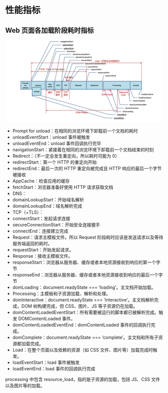 # 性能指标

## Web 页面各加载阶段耗时指标

![页面各加载阶段耗时](../../images/web-page-load-phases.png "页面各加载阶段耗时")

- Prompt for unload：在相同的浏览环境下卸载前一个文档的耗时
- unloadEventStart：unload 事件被触发
- unloadEventEnd：unload 事件回调执行完毕
- navigationStart：紧接着在相同的浏览环境下卸载前一个文档结束的时刻
- Redirect：（不一定会发生重定向，所以耗时可能为 0）
- redirectStart：第一个 HTTP 的重定向开始
- redirectEnd：最后一次的 HTTP 重定向被完成且 HTTP 响应的最后一个字节被接收
- AppCache：检查应用的缓存
- fetchStart：浏览器准备好使用 HTTP 请求获取文档
- DNS：
- domainLookupStart：开始域名解析
- domainLookupEnd：域名解析完成
- TCP（+TLS）：
- connectStart：发起请求连接
- secureConnectionStart：开始安全连接握手
- connectEnd：连接建立完成
- Request：请求主模板文件。所以 Request 阶段耗时应该是发送请求以及等待服务端返回的耗时。
- requestStart：开始发起请求。
- Response：接收主模板文件。
- responseStart：浏览器从服务器、缓存或者本地资源接收到响应的第一个字节
- responseEnd：浏览器从服务器、缓存或者本地资源接收到响应的最后一个字节
- domLoading：document.readyState === ‘loading’。主文档开始加载。
- Processing：主模板和子资源加载、解析和处理。
- domInteractive：document.readyState === ‘interactive’。主文档解析完成，DOM 树构建完成，但 CSS、图片、JS 等子资源仍在加载。
- domContentLoadedEventStart：所有需要被运行的脚本都已被解析完成。触发 DOMContentLoaded 事件。
- domContentLoadedEventEnd：domContentLoaded 事件的回调执行完成。
- domComplete：document.readyState === ‘complete’。主文档和所有子资源都加载完成。
- Load：在整个页面以及依赖的资源（如 CSS 文件、图片等）加载完成时触发。
- loadEventStart：load 事件被触发
- loadEventEnd：load 事件的回调执行完成

processing 中包含 resource_load，指的是子资源的加载，包括 JS、CSS 文件以及图片等的加载。
